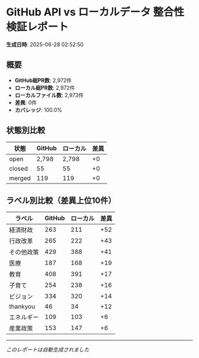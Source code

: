 # GitHub API vs ローカルデータ 整合性検証レポート

**生成日時**: 2025-06-28 02:52:50

## 概要

- **GitHub総PR数**: 2,972件
- **ローカル総PR数**: 2,972件
- **ローカルファイル数**: 2,973件
- **差異**: 0件
- **カバレッジ**: 100.0%

## 状態別比較

| 状態 | GitHub | ローカル | 差異 |
|------|--------|----------|------|
| open | 2,798 | 2,798 | +0 |
| closed | 55 | 55 | +0 |
| merged | 119 | 119 | +0 |

## ラベル別比較（差異上位10件）

| ラベル | GitHub | ローカル | 差異 |
|--------|--------|----------|------|
| 経済財政 | 263 | 211 | +52 |
| 行政改革 | 265 | 222 | +43 |
| その他政策 | 429 | 388 | +41 |
| 医療 | 187 | 168 | +19 |
| 教育 | 408 | 391 | +17 |
| 子育て | 254 | 238 | +16 |
| ビジョン | 334 | 320 | +14 |
| thankyou | 46 | 34 | +12 |
| エネルギー | 109 | 103 | +6 |
| 産業政策 | 153 | 147 | +6 |

---
*このレポートは自動生成されました*